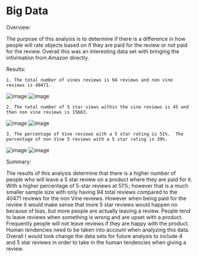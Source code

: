 # Big Data

Overview:

  The purpose of this analysis is to determine if there is a difference in how people will rate objects based on if they are paid for the review or not paid for the review.  Overall this was an interesting data set with bringing the information from Amazon directly. 
  
  
Results:

    1. The total number of vines reviews is 94 reviews and non vine reviews is 40471.
    
![image](https://user-images.githubusercontent.com/103297084/195888457-477a803d-6ff9-4fca-a13b-9cd7b6a92b3d.png) ![image](https://user-images.githubusercontent.com/103297084/195888543-0f6e937f-62d0-4a81-bbe8-31694ef0aa0f.png)

    2. The total number of 5 star views within the vine reviews is 45 and then non vine reviews is 15663.
    
![image](https://user-images.githubusercontent.com/103297084/195889130-738627df-daef-4e9b-871f-66c6a56dfeb2.png)  ![image](https://user-images.githubusercontent.com/103297084/195889205-85707000-4b32-4191-a973-cff0d2e500f6.png)

    3. The percentage of Vine reviews with a 5 star rating is 51%.  The percentage of non Vine 5 reviews with a 5 star rating is 39%.
    
![image](https://user-images.githubusercontent.com/103297084/195889695-c2177229-4289-4b83-9c6e-7cec59ed1097.png)  ![image](https://user-images.githubusercontent.com/103297084/195889760-18997d00-3fa3-4d26-9938-956a8a47fa50.png)


Summary:

  The results of this analysis determine that there is a higher number of people who will leave a 5 star review on a product where they are paid for it.  With a higher percentage of 5-star reviews at 51%; however that is a much smaller sample size with only having 94 total reviews compared to the 40471 reviews for the non Vine reviews.  However when being paid for the review it would make sense that more 5 star reviews would happen no because of bias, but more people are actually leaving a review.  People tend to leave reviews when something is wrong and are upset with a product.  Frequently people will not leave reviews if they are happy with the product.  Human tendencies need to be taken into account when analyzing this data.  Overall I would look change the data sets for future analysis to include 4 and 5 star reviews in order to take in the human tendencies when giving a review.
